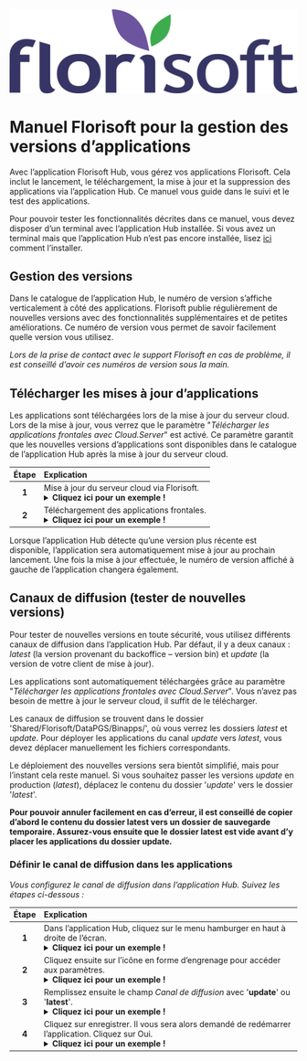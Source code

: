 <img src="../../fslogo.png">

# Manuel Florisoft pour la gestion des versions d’applications

Avec l’application Florisoft Hub, vous gérez vos applications Florisoft. Cela inclut le lancement, le téléchargement, la mise à jour et la suppression des applications via l’application Hub. Ce manuel vous guide dans le suivi et le test des applications.

Pour pouvoir tester les fonctionnalités décrites dans ce manuel, vous devez disposer d’un terminal avec l’application Hub installée. Si vous avez un terminal mais que l’application Hub n’est pas encore installée, lisez [ici](https://github.com/florisoft/User.Manuals/blob/main/CLOUD%20APPLICATIONS/Hub%20App/Hub-App%20Installatie%20NL.md#installeren-van-de-android-app) comment l’installer.

## Gestion des versions

Dans le catalogue de l’application Hub, le numéro de version s’affiche verticalement à côté des applications. Florisoft publie régulièrement de nouvelles versions avec des fonctionnalités supplémentaires et de petites améliorations. Ce numéro de version vous permet de savoir facilement quelle version vous utilisez.

*Lors de la prise de contact avec le support Florisoft en cas de problème, il est conseillé d’avoir ces numéros de version sous la main.*

## Télécharger les mises à jour d’applications

Les applications sont téléchargées lors de la mise à jour du serveur cloud. Lors de la mise à jour, vous verrez que le paramètre "*Télécharger les applications frontales avec Cloud.Server*" est activé. Ce paramètre garantit que les nouvelles versions d’applications sont disponibles dans le catalogue de l’application Hub après la mise à jour du serveur cloud.

|Étape|Explication|
|:-:|:--|
|**1**|Mise à jour du serveur cloud via Florisoft.<details><summary><b>Cliquez ici pour un exemple !</b></summary><img src="Media/App Management/2.png"></details>|
|**2**|Téléchargement des applications frontales.<details><summary><b>Cliquez ici pour un exemple !</b></summary><img src="Media/App Management/1.png"></details>|

Lorsque l’application Hub détecte qu’une version plus récente est disponible, l’application sera automatiquement mise à jour au prochain lancement. Une fois la mise à jour effectuée, le numéro de version affiché à gauche de l’application changera également.

## Canaux de diffusion (tester de nouvelles versions)

Pour tester de nouvelles versions en toute sécurité, vous utilisez différents canaux de diffusion dans l’application Hub. Par défaut, il y a deux canaux : *latest* (la version provenant du backoffice – version bin) et *update* (la version de votre client de mise à jour).

Les applications sont automatiquement téléchargées grâce au paramètre "*Télécharger les applications frontales avec Cloud.Server*". Vous n’avez pas besoin de mettre à jour le serveur cloud, il suffit de le télécharger.
<!-- Je ne suis plus certain que ce processus soit entièrement automatique. À vérifier.-->
Les canaux de diffusion se trouvent dans le dossier 'Shared/Florisoft/DataPGS/Binapps/', où vous verrez les dossiers *latest* et *update*. Pour déployer les applications du canal *update* vers *latest*, vous devez déplacer manuellement les fichiers correspondants.

Le déploiement des nouvelles versions sera bientôt simplifié, mais pour l’instant cela reste manuel. Si vous souhaitez passer les versions *update* en production (*latest*), déplacez le contenu du dossier '*update*' vers le dossier '*latest*'.

**Pour pouvoir annuler facilement en cas d’erreur, il est conseillé de copier d’abord le contenu du dossier latest vers un dossier de sauvegarde temporaire. Assurez-vous ensuite que le dossier latest est vide avant d’y placer les applications du dossier update.**

### Définir le canal de diffusion dans les applications

*Vous configurez le canal de diffusion dans l’application Hub. Suivez les étapes ci-dessous :*

|Étape|Explication|
|:-:|:--|
|**1**|Dans l’application Hub, cliquez sur le menu hamburger en haut à droite de l’écran.<details><summary><b>Cliquez ici pour un exemple !</b></summary><img src="Media/App Management/3.png" height=350px></details>|
|**2**|Cliquez ensuite sur l’icône en forme d’engrenage pour accéder aux paramètres.<details><summary><b>Cliquez ici pour un exemple !</b></summary><img src="Media/App Management/4.png" height=350px></details>|
|**3**|Remplissez ensuite le champ *Canal de diffusion* avec '**update**' ou '**latest**'.<details><summary><b>Cliquez ici pour un exemple !</b></summary><img src="Media/App Management/5.png" height=350px></details>|
|**4**|Cliquez sur enregistrer. Il vous sera alors demandé de redémarrer l’application. Cliquez sur Oui.<details><summary><b>Cliquez ici pour un exemple !</b></summary><img src="Media/App Management/6.png" height=350px></details>|
